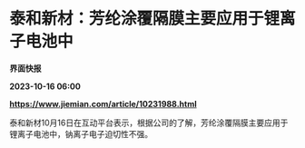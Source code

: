 # 泰和新材：芳纶涂覆隔膜主要应用于锂离子电池中
**界面快报**

**2023-10-16 06:00**

**https://www.jiemian.com/article/10231988.html**

泰和新材10月16日在互动平台表示，根据公司的了解，芳纶涂覆隔膜主要应用于锂离子电池中，钠离子电子迫切性不强。